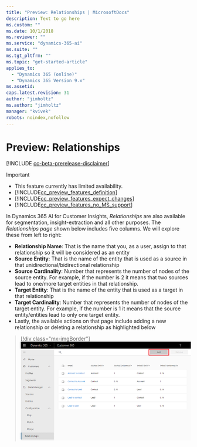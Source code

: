 ```yaml
---
title: "Preview: Relationships | MicrosoftDocs"
description: Text to go here
ms.custom: ""
ms.date: 10/1/2018
ms.reviewer: ""
ms.service: "dynamics-365-ai"
ms.suite: ""
ms.tgt_pltfrm: ""
ms.topic: "get-started-article"
applies_to: 
  - "Dynamics 365 (online)"
  - "Dynamics 365 Version 9.x"
ms.assetid: 
caps.latest.revision: 31
author: "jimholtz"
ms.author: "jimholtz"
manager: "kvivek"
robots: noindex,nofollow
---
```

# Preview: Relationships

[!INCLUDE [cc-beta-prerelease-disclaimer](../includes/cc-beta-prerelease-disclaimer.md)]

> [!IMPORTANT]
> - This feature currently has limited availability.
> - [!INCLUDE[cc_preview_features_definition](../includes/cc-preview-features-definition.md)]  
> - [!INCLUDE[cc_preview_features_expect_changes](../includes/cc-preview-features-expect-changes.md)]  
> - [!INCLUDE[cc_preview_features_no_MS_support](../includes/cc-preview-features-no-ms-support.md)]  

In Dynamics 365 AI for Customer Insights, *Relationships* are also available for segmentation, insight-extraction and all other purposes. The *Relationships page* shown below includes five columns. We will explore these from left to right:

- **Relationship Name**: That is the name that you, as a user, assign to that relationship so it will be considered as an entity
- **Source Entity**: That is the name of the entity that is used as a source in that unidirectional/bidirectional relationship 
- **Source Cardinality**: Number that represents the number of nodes of the source entity. For example, if the number is 2 it means that two sources lead to one/more target entities in that relationship.
- **Target Entity**: That is the name of the entity that is used as a target in that relationship
- **Target Cardinality**: Number that represents the number of nodes of the target entity. For example, if the number is 1 it means that the source entity/entities lead to only one target entity.
- Lastly, the available actions on that page include adding a new relationship or deleting a relationship as highlighted below

> [!div class="mx-imgBorder"] 
> ![](media/add-relationships.png "Add relationships")